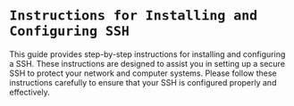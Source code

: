 # `Instructions for Installing and Configuring SSH`

This guide provides step-by-step instructions for installing and configuring a SSH. These instructions are designed to assist you in setting up a secure SSH to protect your network and computer systems. Please follow these instructions carefully to ensure that your SSH is configured properly and effectively.

